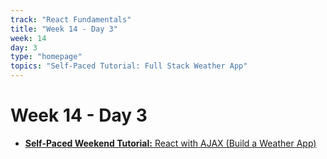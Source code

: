 ```yaml
---
track: "React Fundamentals"
title: "Week 14 - Day 3"
week: 14
day: 3
type: "homepage"
topics: "Self-Paced Tutorial: Full Stack Weather App"
---
```


# Week 14 - Day 3

- [**Self-Paced Weekend Tutorial:** React with AJAX (Build a Weather App)](/react-fundamentals/week-14/day-3/lecture-materials/self-paced-react-weather-tutorial/)

